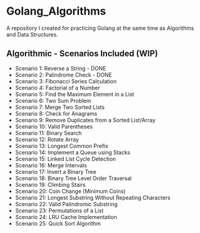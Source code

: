 # Golang_Algorithms
A repository I created for practicing Golang at the same time as Algorithms and Data Structures.

## Algorithmic - Scenarios Included (WIP)

- Scenario 1: Reverse a String - DONE
- Scenario 2: Palindrome Check - DONE
- Scenario 3: Fibonacci Series Calculation
- Scenario 4: Factorial of a Number
- Scenario 5: Find the Maximum Element in a List
- Scenario 6: Two Sum Problem
- Scenario 7: Merge Two Sorted Lists
- Scenario 8: Check for Anagrams
- Scenario 9: Remove Duplicates from a Sorted List/Array
- Scenario 10: Valid Parentheses
- Scenario 11: Binary Search
- Scenario 12: Rotate Array
- Scenario 13: Longest Common Prefix
- Scenario 14: Implement a Queue using Stacks
- Scenario 15: Linked List Cycle Detection
- Scenario 16: Merge Intervals
- Scenario 17: Invert a Binary Tree
- Scenario 18: Binary Tree Level Order Traversal
- Scenario 19: Climbing Stairs
- Scenario 20: Coin Change (Minimum Coins)
- Scenario 21: Longest Substring Without Repeating Characters
- Scenario 22: Valid Palindromic Substring
- Scenario 23: Permutations of a List
- Scenario 24: LRU Cache Implementation
- Scenario 25: Quick Sort Algorithm
